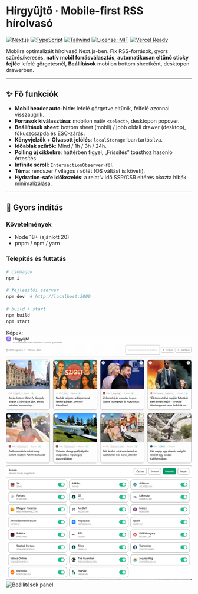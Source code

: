# Hírgyűjtő · Mobile-first RSS hírolvasó

[![Next.js](https://img.shields.io/badge/Next.js-14+-000?logo=nextdotjs)](https://nextjs.org/)
[![TypeScript](https://img.shields.io/badge/TypeScript-5+-3178C6?logo=typescript&logoColor=white)](https://www.typescriptlang.org/)
[![Tailwind](https://img.shields.io/badge/TailwindCSS-3+-06B6D4?logo=tailwindcss&logoColor=white)](https://tailwindcss.com/)
[![License: MIT](https://img.shields.io/badge/License-MIT-yellow.svg)](#license)
[![Vercel Ready](https://img.shields.io/badge/Deploy-Vercel-000?logo=vercel)](https://vercel.com/)

Mobilra optimalizált hírolvasó Next.js-ben. Fix RSS-források, gyors szűrés/keresés, **natív mobil forrásválasztás**, **automatikusan eltűnő sticky fejléc** lefelé görgetésnél, **Beállítások** mobilon bottom sheetként, desktopon drawerben.

---

## ✨ Fő funkciók

- **Mobil header auto-hide**: lefelé görgetve eltűnik, felfelé azonnal visszaugrik.
- **Források kiválasztása**: mobilon natív `<select>`, desktopon popover.
- **Beállítások sheet**: bottom sheet (mobil) / jobb oldali drawer (desktop), fókuszcsapda és ESC-zárás.
- **Könyvjelzők + Olvasott jelölés**: `localStorage`-ban tartósítva.
- **Időablak szűrők**: Mind / 1h / 3h / 24h.
- **Polling új cikkekre**: háttérben figyel, „Frissítés” toasthoz hasonló értesítés.
- **Infinite scroll**: `IntersectionObserver`-rel.
- **Téma**: rendszer / világos / sötét (OS váltást is követi).
- **Hydration-safe időkezelés**: a relatív idő SSR/CSR eltérés okozta hibák minimalizálása.

---

## 🚀 Gyors indítás

### Követelmények

- Node 18+ (ajánlott 20)
- pnpm / npm / yarn

### Telepítés és futtatás

```bash
# csomagok
npm i

# fejlesztői szerver
npm dev  # http://localhost:3000

# build + start
npm build
npm start
```

Képek:
![RSS aggregator – főoldal](https://github.com/n0rvyll/rss-aggregator/blob/main/readme/01.jpeg)
![Hír forrása választás](https://github.com/n0rvyll/rss-aggregator/blob/main/readme/02.jpeg)
![Beállítások panel](hhttps://github.com/n0rvyll/rss-aggregator/blob/main/readme/03.jpeg)
